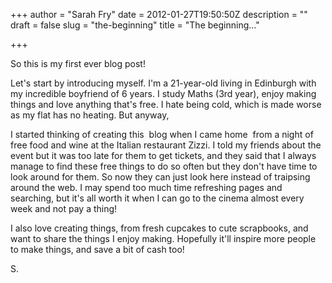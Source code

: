 +++
author = "Sarah Fry"
date = 2012-01-27T19:50:50Z
description = ""
draft = false
slug = "the-beginning"
title = "The beginning..."

+++


So this is my first ever blog post!

Let's start by introducing myself. I'm a 21-year-old living in Edinburgh with my incredible boyfriend of 6 years. I study Maths (3rd year), enjoy making things and love anything that's free. I hate being cold, which is made worse as my flat has no heating. But anyway,

I started thinking of creating this  blog when I came home  from a night of free food and wine at the Italian restaurant Zizzi. I told my friends about the event but it was too late for them to get tickets, and they said that I always manage to find these free things to do so often but they don't have time to look around for them. So now they can just look here instead of traipsing around the web. I may spend too much time refreshing pages and searching, but it's all worth it when I can go to the cinema almost every week and not pay a thing!

I also love creating things, from fresh cupcakes to cute scrapbooks, and want to share the things I enjoy making. Hopefully it'll inspire more people to make things, and save a bit of cash too!

S.

